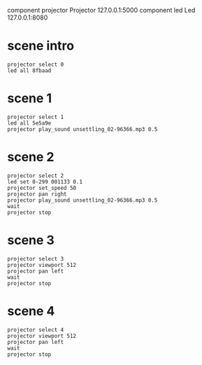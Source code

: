 component projector Projector 127.0.0.1:5000
component led Led 127.0.0.1:8080

# scene intro
    projector select 0
	led all 8fbaad
# scene 1
    projector select 1
	led all 5e5a9e
	projector play_sound unsettling_02-96366.mp3 0.5
# scene 2
	projector select 2
	led set 0-299 001133 0.1
	projector set_speed 50
	projector pan right
    projector play_sound unsettling_02-96366.mp3 0.5
	wait
	projector stop
# scene 3
    projector select 3
    projector viewport 512
	projector pan left
	wait
	projector stop
# scene 4
    projector select 4
    projector viewport 512
	projector pan left
	wait
	projector stop
